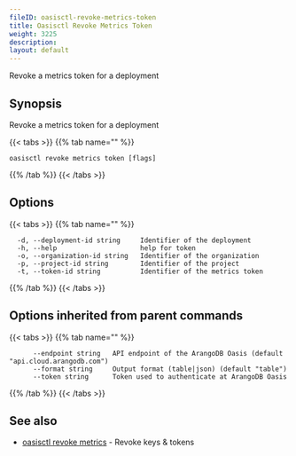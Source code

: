 ```yaml
---
fileID: oasisctl-revoke-metrics-token
title: Oasisctl Revoke Metrics Token
weight: 3225
description: 
layout: default
---
```

Revoke a metrics token for a deployment

## Synopsis

Revoke a metrics token for a deployment

{{< tabs >}}
{{% tab name="" %}}
```
oasisctl revoke metrics token [flags]
```
{{% /tab %}}
{{< /tabs >}}

## Options

{{< tabs >}}
{{% tab name="" %}}
```
  -d, --deployment-id string     Identifier of the deployment
  -h, --help                     help for token
  -o, --organization-id string   Identifier of the organization
  -p, --project-id string        Identifier of the project
  -t, --token-id string          Identifier of the metrics token
```
{{% /tab %}}
{{< /tabs >}}

## Options inherited from parent commands

{{< tabs >}}
{{% tab name="" %}}
```
      --endpoint string   API endpoint of the ArangoDB Oasis (default "api.cloud.arangodb.com")
      --format string     Output format (table|json) (default "table")
      --token string      Token used to authenticate at ArangoDB Oasis
```
{{% /tab %}}
{{< /tabs >}}

## See also

* [oasisctl revoke metrics](oasisctl-revoke-metrics)	 - Revoke keys & tokens

